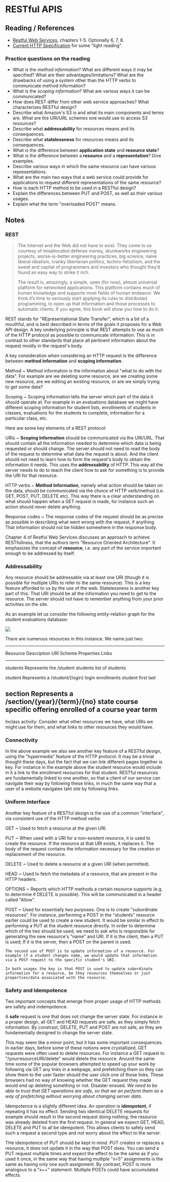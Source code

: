 # RESTful APIS

## Reading / References

- [Restful Web Services](http://learning.acm.org/books/book_detail.cfm?id=1406352&type=safari), chapters 1-5. Optionally 6, 7, 8.
- [Current HTTP Specification](https://tools.ietf.org/html/draft-ietf-httpbis-p2-semantics-21) for some "light reading".

### Practice questions on the reading

- What is the *method information*? What are different ways it may be specified? What are their advantages/limitations? What are the drawbacks of using a system other than the HTTP verbs to communicate method information?
- What is the *scoping information*? What are various ways it can be communicated?
- How does REST differ from other web service approaches? What characterizes RESTful design?
- Describe what Amazon's S3 is and what its main components and terms are. What are the URI/URL schemes one would use to access S3 resources?
- Describe what **addressability** for resources means and its consequences.
- Describe what **statelessness** for resources means and its consequences.
- What is the difference between **application state** and **resource state**?
- What is the difference between a **resource** and a **representation**? Give examples.
- Describe various ways in which the same resource can have various representations.
- What are the main two ways that a web service could provide for applications to request different representations of the same resource?
- How is each HTTP method to be used in a RESTful design?
- Explain the differences between PUT and POST, as well as their various usages.
- Explain what the term "overloaded POST" means.

## Notes

### REST

> The Internet and the Web did not have to exist. They come to us courtesy of misallocated defense money, skunkworks engineering projects, worse-is-better engineering practices, big science, naive liberal idealism, cranky libertarian politics, techno-fetishism, and the sweat and capital of programmers and investors who thought they’d found an easy way to strike it rich.
>
> The result is, amazingly, a simple, open (for now), almost universal platform for networked applications. This platform contains much of human knowledge and supports most fields of human endeavor. We think it’s time to seriously start applying its rules to distributed programming, to open up that information and those processes to automatic clients. If you agree, this book will show you how to do it.

REST stands for "REpresentational State Transfer", which is a bit of a mouthful, and is best described in terms of the goals it proposes for a Web API design. A key underlying principle is that REST attempts to use as much of the HTTP protocol as possible to communicate information. This is in contrast to other standards that place all pertinent information about the request mostly in the request's body.

A key consideration when considering an HTTP request is the difference between **method information** and **scoping information**.

Method
  ~ Method information is the information about "what to do with the data". For example are we deleting some resource, are we creating some new resource, are we editing an existing resource, or are we simply trying to get some data?

Scoping
  ~ Scoping information tells the server which part of the data it should operate at. For example in an evaluations database we might have different scoping information for student lists, enrollments of students in classes, evaluations for the students to complete, information for a particular class, etc.

Here are some key elements of a REST protocol:

URIs
  ~ **Scoping Information** should be communicated via the URI/URL. That should contain all the information needed to determine which data is being requested or should change. The server should not need to read the body of the request to determine what data the request is about. And the client should not need to learn how to form the request's body to obtain the information it needs. This uses the **addressability** of HTTP. This way all the server needs to do to teach the client how to ask for something is to provide the URI for that resource.

HTTP verbs
  ~ **Method Information**, namely what action should be taken on the data, should be communicated via the choice of HTTP verb/method (i.e. GET, POST, PUT, DELETE etc). This way there is a clear understanding on what should happen when a GET request is made, for instance such an action should never delete anything.

Response codes
  ~ The response codes of the request should be as precise as possible in describing what went wrong with the request, if anything. That information should not be hidden somewhere in the response body.

Chapter 4 of Restful Web Services discusses an approach to achieve RESTfullness, that the authors term "Resource Oriented Architecture". It emphasizes the concept of **resource**, i.e. any part of the service important enough to be addressed by itself.

### Addressability

Any resource should be addressable via at least one URI (though it is possible for multiple URIs to refer to the same resource). This is a key feature afforded to us by the use of the web. Statelessness is another key part of this: That URI should be all the information you need to get to the resource. The server should not have to remember anything from your prior activities on the site.

As an example let us consider the following entity-relation graph for the student evaluations database:

![](images/EvalsModel.png)

There are numerous resources in this instance. We name just two:

-----------------------------------------------------------------------------------
Resource  Description        URI Scheme                  Properties  Links
--------- ------------------ --------------------------  ----------- ------------------
students  Represents the     /student                                students
          list of students

student   Represents a       /student/{login}            login       enrollments
          student                                        first
                                                         last

section   Represents a       /section/{year}/{term}/{no} state       course
          specific offering                                          enrolled
          of a course                                                year
                                                                     term
-----------------------------------------------------------------------------------


Inclass activity: Consider what other resources we have, what URIs we might use for them, and what links to other resources they would have.

### Connectivity

In the above example we also see another key feature of a RESTful design, using the "hypermedia" feature of the HTTP protocol. It may be a trivial thought these days, but the fact that we can link different pages together is key. For instance in the example above the student resource would include in it a link to the enrollment resources for that student. RESTful resources are fundamentally linked to one another, so that a client of our service can navigate their way by following these links, in much the same way that a user of a website navigates taht site by following links.

### Uniform Interface

Another key feature of a RESTful design is the use of a common "interface", via consistent use of the HTTP method verbs:

GET
  ~ Used to fetch a resource at the given URI.

PUT
  ~ When used with a URI for a non-existent resource, it is used to create the resource. If the resource at that URI exists, it replaces it. The body of the request contains the information necessary for the creation or replacement of the resource.

DELETE
  ~ Used to delete a resource at a given URI (when permitted).

HEAD
  ~ Used to fetch the metadata of a resource, that are present in the HTTP headers.

OPTIONS
  ~ Reports which HTTP methods a certain resource supports (e.g. to determine if DELETE is possible). This will be communicated in a header called "Allow".

POST
  ~ Used for essentially two purposes. One is to create "subordinate resources". For instance, performing a POST in the "students" resource earlier could be used to create a new student. It would be similar in effect to performing a PUT at the student resource directly. In order to determine which of the two should be used, we need to ask who is responsible for generating the new resource's "name" and URI. If it is the client, then a PUT is used; If it is the server, then a POST on the parent is used.

    The second use of POST is to update information of a resource. For example if a student changes name, we would update that information via a POST request to the specific student's URI.

    In both usages the key is that POST is used to update subordinate information for a resource, be they resources themselves or just properties/data associated with the resource.

### Safety and Idempotence

Two important concepts that emerge from proper usage of HTTP methods are safety and indempotence.

A **safe** request is one that does not change the server state. For instance in a proper design, all GET and HEAD requests are safe, as they simply fetch information. By constrast, DELETE, PUT and POST are not safe, as they are fundamentally designed to change the server state.

This may seem like a minor point, but it has some important consequences. In earlier days, before some of these notions were crystallized, GET requests were often used to delete resources. For instance a GET request to "/yourresourceURI/delete" would delete the resource. Around the same time some of the popular browsers attempted to speed up your work by following via GET any links in a webpage, and prefetching them so they can show them to the user faster should the user click one of those links. These browsers had no way of knowing whether the GET request they made would end up deleting something or not. Disaster ensued. *We need to be able to trust that GET operations are safe, so that we an perform them as a way of prefetching without worrying about changing server data*.

Idempotence is a slightly different idea. An operation is **idempotent**, if repeating it has no effect. Sending two identical DELETE requests for example should result in the second request doing nothing; the resource was already deleted from the first request. In general we expect GET, HEAD, DELETE and PUT to all be idempotent. This allows clients to safely send such a request a second type and not worry about the effect to the server.

THe idempotence of PUT should be kept in mind. PUT creates or replaces a resource, it does not update it in the way that POST does. You can send a PUT request multiple times and expect the effect to be the same as if you used it once, in the same way that having multiple "x=5" assignments is the same as having only one such assignment. By contrast, POST is more analogous to a "x++" statement. Multiple POSTs could have accumulated effects.

